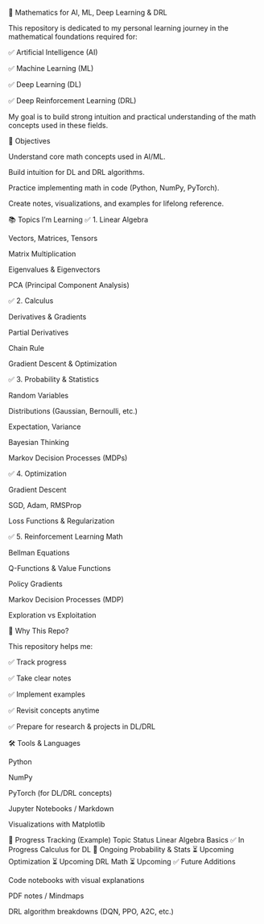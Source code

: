 📘 Mathematics for AI, ML, Deep Learning & DRL

This repository is dedicated to my personal learning journey in the mathematical foundations required for:

✅ Artificial Intelligence (AI)

✅ Machine Learning (ML)

✅ Deep Learning (DL)

✅ Deep Reinforcement Learning (DRL)

My goal is to build strong intuition and practical understanding of the math concepts used in these fields.

🎯 Objectives

Understand core math concepts used in AI/ML.

Build intuition for DL and DRL algorithms.

Practice implementing math in code (Python, NumPy, PyTorch).

Create notes, visualizations, and examples for lifelong reference.

📚 Topics I’m Learning
✅ 1. Linear Algebra

Vectors, Matrices, Tensors

Matrix Multiplication

Eigenvalues & Eigenvectors

PCA (Principal Component Analysis)

✅ 2. Calculus

Derivatives & Gradients

Partial Derivatives

Chain Rule

Gradient Descent & Optimization

✅ 3. Probability & Statistics

Random Variables

Distributions (Gaussian, Bernoulli, etc.)

Expectation, Variance

Bayesian Thinking

Markov Decision Processes (MDPs)

✅ 4. Optimization

Gradient Descent

SGD, Adam, RMSProp

Loss Functions & Regularization

✅ 5. Reinforcement Learning Math

Bellman Equations

Q-Functions & Value Functions

Policy Gradients

Markov Decision Processes (MDP)

Exploration vs Exploitation

🧠 Why This Repo?

This repository helps me:

✅ Track progress

✅ Take clear notes

✅ Implement examples

✅ Revisit concepts anytime

✅ Prepare for research & projects in DL/DRL

🛠 Tools & Languages

Python

NumPy

PyTorch (for DL/DRL concepts)

Jupyter Notebooks / Markdown

Visualizations with Matplotlib

📅 Progress Tracking (Example)
Topic Status
Linear Algebra Basics ✅ In Progress
Calculus for DL 🔄 Ongoing
Probability & Stats ⏳ Upcoming
Optimization ⏳ Upcoming
DRL Math ⏳ Upcoming
✅ Future Additions

Code notebooks with visual explanations

PDF notes / Mindmaps

DRL algorithm breakdowns (DQN, PPO, A2C, etc.)
